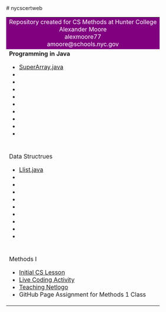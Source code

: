 <html>
      <head></head>
      <body>
# nycscertweb
<table>
<tr><td align=center bgcolor=purple><font color=white>        Repository created for CS Methods at Hunter College
     <br> Alexander Moore
<br>alexmoore77
      <br>amoore@schools.nyc.gov</font>
            </td></tr>
<tr><td>
     <b>Programming in Java</b>
      <ul><li><a href="https://github.com/hunter-teacher-cert/csci70900-summer2021/blob/main/daily/6/SuperArray.java">SuperArray.java</a>
            </li>
            <li></li>
<li></li>
            <li></li>
            <li></li>
            <li></li>
            <li></li>
            <li></li>
            <li></li>
            <li></li>
            </ul>
      </td></tr><tr><td>  <br>Data Structrues</b>
      <ul>
            <li><a href="https://github.com/hunter-teacher-cert/csci70300-summer-2021/blob/main/code/lists/Llist.java">Llist.java</a>
            </li>
            <li></li>
            <li></li>
            <li></li>
            <li></li>
            <li></li>
            <li></li>
            <li></li>
            <li></li>
            <li></li>
      </ul>
      </td></tr><tr><td> 
      <br>Methods I      
      <ul><li><a href="">Initial CS Lesson</a>
            </li>
            <li><a href="https://github.com/hunter-teacher-cert/work_csci70900-alexmoore77/blob/master/meth1/LiveCodingNotesAssignment2MethodsAlexMoore7-14-21.pdf">Live Coding Activity</a></li>
      <li><a href="https://github.com/hunter-teacher-cert/work_csci70900-alexmoore77/blob/master/meth1/teachingNetlogo.txt">Teaching Netlogo</a></li>
      <li> GitHub Page Assignment for Methods 1 Class
</li>
      </ul>
      </td></tr></table>
      </body>
            </html>
